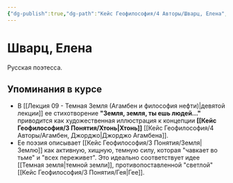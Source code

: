 ```yaml
---
{"dg-publish":true,"dg-path":"Кейс Геофилософия/4 Авторы/Шварц, Елена","permalink":"/kejs-geofilosofiya/4-avtory/shvarcz-elena/","dgShowLocalGraph":true}
---
```


# Шварц, Елена

Русская поэтесса.

## Упоминания в курсе
- В [[Лекция 09 - Темная Земля (Агамбен и философия нефти)\|девятой лекции]] ее стихотворение **"Земля, земля, ты ешь людей..."** приводится как художественная иллюстрация к концепции **[[Кейс Геофилософия/3 Понятия/Хтонь\|Хтонь]]** [[Кейс Геофилософия/4 Авторы/Агамбен, Джорджо\|Джорджо Агамбена]].
- Ее поэзия описывает [[Кейс Геофилософия/3 Понятия/Земля\|Землю]] как активную, хищную, темную силу, которая "чавкает во тьме" и "всех переживет". Это идеально соответствует идее [[Темная земля\|темной земли]], противопоставленной "светлой" [[Кейс Геофилософия/3 Понятия/Гея\|Гее]].